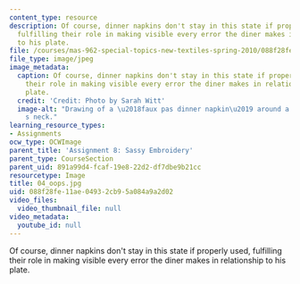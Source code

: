 ```yaml
---
content_type: resource
description: Of course, dinner napkins don't stay in this state if properly used,
  fulfilling their role in making visible every error the diner makes in relationship
  to his plate.
file: /courses/mas-962-special-topics-new-textiles-spring-2010/088f28fe11ae04932cb95a084a9a2d02_04_oops.jpg
file_type: image/jpeg
image_metadata:
  caption: Of course, dinner napkins don't stay in this state if properly used, fulfilling
    their role in making visible every error the diner makes in relationship to his
    plate.
  credit: 'Credit: Photo by Sarah Witt'
  image-alt: "Drawing of a \u2018faux pas dinner napkin\u2019 around a diner\u2019\
    s neck."
learning_resource_types:
- Assignments
ocw_type: OCWImage
parent_title: 'Assignment 8: Sassy Embroidery'
parent_type: CourseSection
parent_uid: 891a99d4-fcaf-19e8-22d2-df7dbe9b21cc
resourcetype: Image
title: 04_oops.jpg
uid: 088f28fe-11ae-0493-2cb9-5a084a9a2d02
video_files:
  video_thumbnail_file: null
video_metadata:
  youtube_id: null
---
```

Of course, dinner napkins don't stay in this state if properly used, fulfilling their role in making visible every error the diner makes in relationship to his plate.

